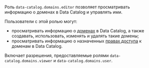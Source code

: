 Роль `data-catalog.domains.editor` позволяет просматривать информацию о доменах в Data Catalog и управлять ими.

Пользователи с этой ролью могут:
* просматривать информацию о [доменах](../../../metadata-hub/concepts/data-catalog.md#domains-and-subdomains) в Data Catalog, а также создавать, использовать, изменять и удалять такие домены;
* просматривать информацию о назначенных [правах доступа](../../../iam/concepts/access-control/index.md) к доменам в Data Catalog.

Включает разрешения, предоставляемые ролями `data-catalog.domains.viewer` и `data-catalog.domains.user`.
